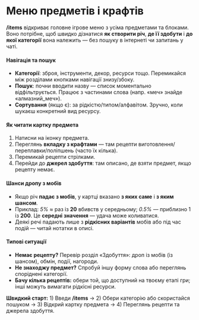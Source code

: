 # Меню предметів і крафтів

**/items** відкриває головне ігрове меню з усіма предметами та блоками. Воно потрібне, щоб швидко дізнатися **як створити річ**, **де її здобути** і **до якої категорії** вона належить — без пошуку в інтернеті чи запитань у чаті.

#### Навігація та пошук

* **Категорії**: зброя, інструменти, декор, ресурси тощо. Перемикайся між розділами кнопками навігації знизу/збоку.
* **Пошук**: почни вводити назву — список моментально відфільтрується. Працює з частинами слова (напр. «меч» знайде «алмазний\_меч»).
* **Сортування** (якщо є): за рідкістю/типом/алфавітом. Зручно, коли шукаєш конкретний вид ресурсу.

#### Як читати картку предмета

1. Натисни на іконку предмета.
2. Переглянь **вкладку з крафтами** — там рецепти виготовлення/переплавки/поліпшень (часто їх кілька).
3. Перемикай рецепти стрілками.
4. Перейди до **джерел здобуття**: там описано, де взяти предмет, якщо рецепту немає.

#### Шанси дропу з мобів

* Якщо річ **падає з мобів**, у картці вказано **з яких саме** і **з яким шансом**.
* Приклад: _5%_ ≈ раз із **20** вбивств у середньому; _0.5%_ — приблизно 1 із **200**. Це **середні значення** — удача може коливатися.
* Деякі речі падають лише з **рідкісних варіантів** мобів або під час подій — читай нотатки в описі.

#### Типові ситуації

* **Немає рецепту?** Перевір розділ «Здобуття»: дроп із мобів (із шансом), обмін, події, нагороди.
* **Не знаходжу предмет?** Спробуй іншу форму слова або переглянь споріднені категорії.
* **Бачу кілька рецептів:** обери той, що доступний на твоєму етапі гри; інші можуть вимагати рідкісні ресурси.

**Швидкий старт:** 1) Введи **/items** → 2) Обери категорію або скористайся пошуком → 3) Відкрий картку предмета → 4) Переглянь рецепти та джерела здобуття.
